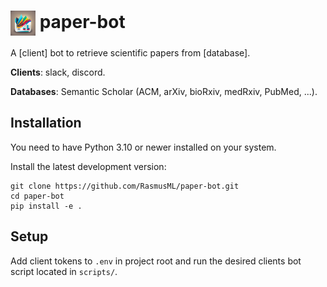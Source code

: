# <img src="imgs/icon.jpg" alt="drawing" width="40" align="center"/> paper-bot

A [client] bot to retrieve scientific papers from [database].

**Clients**: slack, discord.

**Databases**: Semantic Scholar (ACM, arXiv, bioRxiv, medRxiv, PubMed, ...).

## Installation

You need to have Python 3.10 or newer installed on your system.

Install the latest development version:

```
git clone https://github.com/RasmusML/paper-bot.git
cd paper-bot
pip install -e .
```

## Setup
Add client tokens to `.env` in project root and run the desired clients bot script located in `scripts/`.